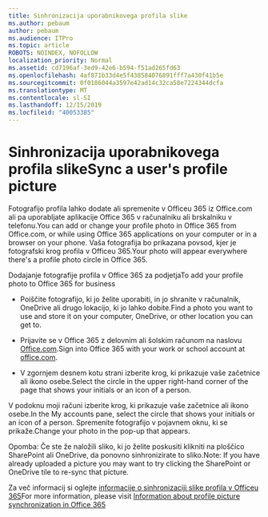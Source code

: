 ```yaml
---
title: Sinhronizacija uporabnikovega profila slike
ms.author: pebaum
author: pebaum
ms.audience: ITPro
ms.topic: article
ROBOTS: NOINDEX, NOFOLLOW
localization_priority: Normal
ms.assetid: cd7196af-3ed9-42e6-b594-f51ad265fd63
ms.openlocfilehash: 4af871b33d4e5f438584076891fff7a430f41b5e
ms.sourcegitcommit: 0f0186044a3597e42ad14c32ca58e7224344dcfa
ms.translationtype: MT
ms.contentlocale: sl-SI
ms.lasthandoff: 12/15/2019
ms.locfileid: "40053385"
---
```

# <a name="sync-a-users-profile-picture"></a><span data-ttu-id="a5d30-102">Sinhronizacija uporabnikovega profila slike</span><span class="sxs-lookup"><span data-stu-id="a5d30-102">Sync a user's profile picture</span></span>

<span data-ttu-id="a5d30-103">Fotografijo profila lahko dodate ali spremenite v Officeu 365 iz Office.com ali pa uporabljate aplikacije Office 365 v računalniku ali brskalniku v telefonu.</span><span class="sxs-lookup"><span data-stu-id="a5d30-103">You can add or change your profile photo in Office 365 from Office.com, or while using Office 365 applications on your computer or in a browser on your phone.</span></span> <span data-ttu-id="a5d30-104">Vaša fotografija bo prikazana povsod, kjer je fotografski krog profila v Officeu 365.</span><span class="sxs-lookup"><span data-stu-id="a5d30-104">Your photo will appear everywhere there's a profile photo circle in Office 365.</span></span>

<span data-ttu-id="a5d30-105">Dodajanje fotografije profila v Office 365 za podjetja</span><span class="sxs-lookup"><span data-stu-id="a5d30-105">To add your profile photo to Office 365 for business</span></span>

- <span data-ttu-id="a5d30-106">Poiščite fotografijo, ki jo želite uporabiti, in jo shranite v računalnik, OneDrive ali drugo lokacijo, ki jo lahko dobite.</span><span class="sxs-lookup"><span data-stu-id="a5d30-106">Find a photo you want to use and store it on your computer, OneDrive, or other location you can get to.</span></span>

- <span data-ttu-id="a5d30-107">Prijavite se v Office 365 z delovnim ali šolskim računom na naslovu [Office.com](http://www.office.com).</span><span class="sxs-lookup"><span data-stu-id="a5d30-107">Sign into Office 365 with your work or school account at [office.com](http://www.office.com).</span></span>

- <span data-ttu-id="a5d30-108">V zgornjem desnem kotu strani izberite krog, ki prikazuje vaše začetnice ali ikono osebe.</span><span class="sxs-lookup"><span data-stu-id="a5d30-108">Select the circle in the upper right-hand corner of the page that shows your initials or an icon of a person.</span></span>

<span data-ttu-id="a5d30-109">V podoknu moji računi izberite krog, ki prikazuje vaše začetnice ali ikono osebe.</span><span class="sxs-lookup"><span data-stu-id="a5d30-109">In the My accounts pane, select the circle that shows your initials or an icon of a person.</span></span> <span data-ttu-id="a5d30-110">Spremenite fotografijo v pojavnem oknu, ki se prikaže.</span><span class="sxs-lookup"><span data-stu-id="a5d30-110">Change your photo in the pop-up that appears.</span></span>

<span data-ttu-id="a5d30-111">Opomba: Če ste že naložili sliko, ki jo želite poskusiti klikniti na ploščico SharePoint ali OneDrive, da ponovno sinhronizirate to sliko.</span><span class="sxs-lookup"><span data-stu-id="a5d30-111">Note: If you have already uploaded a picture you may want to try clicking the SharePoint or OneDrive tile to re-sync that picture.</span></span>

<span data-ttu-id="a5d30-112">Za več informacij si oglejte [informacije o sinhronizaciji slike profila v Officeu 365](https://support.office.com/article/information-about-profile-picture-synchronization-in-office-365-20594d76-d054-4af4-a660-401133e3d48a)</span><span class="sxs-lookup"><span data-stu-id="a5d30-112">For more information, please visit [Information about profile picture synchronization in Office 365](https://support.office.com/article/information-about-profile-picture-synchronization-in-office-365-20594d76-d054-4af4-a660-401133e3d48a)</span></span>

